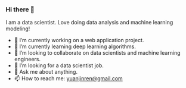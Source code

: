 ### Hi there 👋

I am a data scientist. Love doing data analysis and machine learning modeling! 

- 🔭 I’m currently working on a web application project. 
- 🌱 I’m currently learning deep learning algorithms. 
- 👯 I’m looking to collaborate on data scientists and machine learning engineers. 
- 🤔 I’m looking for a data scientist job. 
- 💬 Ask me about anything. 
- 📫 How to reach me: yuanjinren@gmail.com

